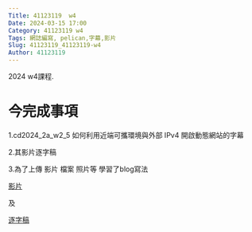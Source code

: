 ```yaml
---
Title: 41123119  w4
Date: 2024-03-15 17:00
Category: 41123119 w4
Tags: 網誌編寫, pelican,字幕,影片
Slug: 41123119_41123119-w4
Author: 41123119
---
```


2024 w4課程.

<!-- PELICAN_END_SUMMARY -->

# 今完成事項
<p>1.cd2024_2a_w2_5 如何利用近端可攜環境與外部 IPv4 開啟動態網站的字幕</p>
<p>2.其影片逐字稿</p>
<p>3.為了上傳 影片 檔案 照片等 學習了blog寫法</p>


<a href="
https://nfuedu-my.sharepoint.com/:v:/g/personal/41123119_nfu_edu_tw/EeGW7m9iY5tJkDUgzzq3fH4B83ETe0vDPqSYLORW6I3B5g?e=58uh5Q">影片</a>

 及 

<a href=" https://nfuedu-my.sharepoint.com/:t:/g/personal/41123119_nfu_edu_tw/EVJQRrVtylVKtuM7_F2ElKABxKFPszDOjyckey4MCZCTjw?e=RFxfP1">逐字稿</a>
 